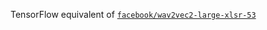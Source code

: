 TensorFlow equivalent of [`facebook/wav2vec2-large-xlsr-53`](https://huggingface.co/facebook/wav2vec2-large-xlsr-53)